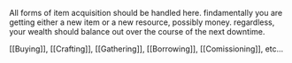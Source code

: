 All forms of item acquisition should be handled here. findamentally you are getting either a new item or a new resource, possibly money. regardless, your wealth should balance out over the course of the next downtime.

[[Buying]], [[Crafting]], [[Gathering]], [[Borrowing]], [[Comissioning]], etc...